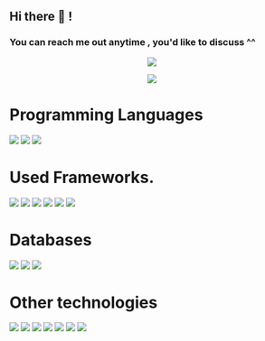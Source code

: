 ## Hi there 👋 !

### You can reach me out anytime , you'd like to discuss ^^

<p align ="center">
  <a href ="https://www.linkedin.com/in/muhammed-mohsen98/">
  <img src="https://img.shields.io/badge/-LinkedIN-0A66C2?style=for-the-badge&logo=LinkedIn&logoColor=white"/>
  </a>
 
</p>

<p  align="center" >
<!--   <a href="https://github.com/muhammed-mohsen">
    <img src="https://github-readme-stats.vercel.app/api?username=muhammed-mohsen&count_private=true&show_icons=true&theme=nightowl&include_all_commits=true&langs_count=7" /> 
  </a> -->
  <a href="https://github.com/muhammed-mohsen">
  <img align="center"  src="https://github-readme-streak-stats.herokuapp.com/?user=muhammed-mohsen" />
</a>
</p>

<!-- <a href="https://github.com/muhammed-mohsen">
  <img  align="center" src="https://github-readme-stats.vercel.app/api/top-langs/?username=muhammed-mohsen" />
</a> -->

<!-- <a href="https://github.com/muhammed-mohsen">
  <img align="center" width="45%" src="https://github-readme-stats.vercel.app/api/wakatime?username=muhammed-mohsen&langs_count=4&custom_title=My%20week%20stats" /> 
</a>

 -->

# Programming Languages

<div>
      <img src="https://img.shields.io/badge/typescript%20-%23007ACC.svg?&style=for-the-badge&logo=typescript&logoColor=white"/>
    <img src="https://img.shields.io/badge/javascript%20-%23323330.svg?&style=for-the-badge&logo=javascript&logoColor=%23F7DF1E"/>
  <img src="https://img.shields.io/badge/php-%23777BB4.svg?&style=for-the-badge&logo=php&logoColor=white"/>
</div>

# Used Frameworks.

<div>
    <img src="https://img.shields.io/badge/-Nest.js-E0234E?style=for-the-badge&logo=NestJS&logoColor=white"/>

  <img src="https://img.shields.io/badge/-React-61DAFB?style=for-the-badge&logo=React&logoColor=black"/>
    <img src="https://img.shields.io/badge/-Vue.js-4FC08D?style=for-the-badge&logo=Vue.js&logoColor=white"/>
    <img src="https://img.shields.io/badge/-Laravel-FF2D20?style=for-the-badge&logo=Laravel&logoColor=white"/>
    <img src="https://img.shields.io/badge/-Next.js-000000?style=for-the-badge&logo=Next.js&logoColor=white"/>
    <img src="https://img.shields.io/badge/-Nuxt.js-00C58E?style=for-the-badge&logo=Nuxt.js&logoColor=white"/>
</div>

# Databases

<div>
    <img src="https://img.shields.io/badge/mysql-%2300f.svg?&style=for-the-badge&logo=mysql&logoColor=white"/>
    <img src ="https://img.shields.io/badge/postgres-%23316192.svg?&style=for-the-badge&logo=postgresql&logoColor=white"/>
    <img src ="https://img.shields.io/badge/MongoDB-%234ea94b.svg?&style=for-the-badge&logo=mongodb&logoColor=white"/>
</div>

# Other technologies

<div>
    <img src="https://img.shields.io/badge/github%20actions%20-%232671E5.svg?&style=for-the-badge&logo=github%20actions&logoColor=white"/>
    <img src="https://img.shields.io/badge/webpack%20-%238DD6F9.svg?&style=for-the-badge&logo=webpack&logoColor=black" />
    <img src="https://img.shields.io/badge/-GraphQL-E10098?style=for-the-badge&logo=GraphQL&logoColor=white"/>
    <img src="https://img.shields.io/badge/-Docker-2496ED?style=for-the-badge&logo=Docker&logoColor=white"/>
    <img src="https://img.shields.io/badge/-Redux-764ABC?style=for-the-badge&logo=redux"/>
    <img src="https://img.shields.io/badge/-VIM-019733?style=for-the-badge&logo=VIM&logoColor=white"/>
    <img src="https://img.shields.io/badge/-JEST-C21325?style=for-the-badge&logo=jest&logoColor=white"/>
</div>
